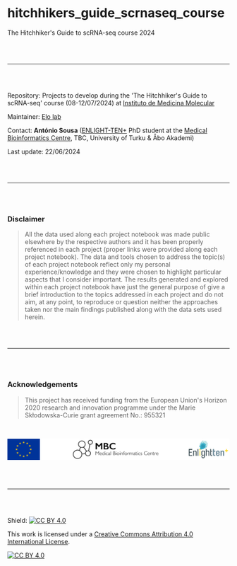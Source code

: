 # hitchhikers_guide_scrnaseq_course

The Hitchhiker's Guide to  scRNA-seq course 2024

<br>

<br>

---

<br>

<br>

Repository: Projects to develop during the 'The Hitchhiker's Guide to scRNA-seq' course (08-12/07/2024) at [Instituto de Medicina Molecular](https://imm.medicina.ulisboa.pt/)

Maintainer: [Elo lab](https://elolab.utu.fi) 

Contact: **António Sousa** ([ENLIGHT-TEN+](http://www.enlight-ten.eu) PhD student at the [Medical Bioinformatics Centre](https://elolab.utu.fi), TBC, University of Turku & Åbo Akademi) 

Last update: 22/06/2024

<br>

<br>

---

<br>

<br>

### Disclaimer

>All the data used along each project notebook was made public elsewhere by the respective authors and it has been properly referenced in each project (proper links were provided along each project notebook). The data and tools chosen to address the topic(s) of each project notebook reflect only my personal experience/knowledge and they were chosen to highlight particular aspects that I consider important. The results generated and explored within each project notebook have just the general purpose of give a brief introduction to the topics addressed in each project and do not aim, at any point, to reproduce or question neither the approaches taken nor the main findings published along with the data sets used herein.

<br>

<br>

---

<br>

<br>

### Acknowledgements

>This project has received funding from the European Union's Horizon 2020 research and innovation programme under the Marie Skłodowska-Curie grant agreement No.: 955321

<br>

![](figs/logos.png)

<br>

<br>

---

<br>

<br>

Shield: [![CC BY 4.0][cc-by-shield]][cc-by]

This work is licensed under a
[Creative Commons Attribution 4.0 International License][cc-by].

[![CC BY 4.0][cc-by-image]][cc-by]

[cc-by]: http://creativecommons.org/licenses/by/4.0/
[cc-by-image]: https://i.creativecommons.org/l/by/4.0/88x31.png
[cc-by-shield]: https://img.shields.io/badge/License-CC%20BY%204.0-lightgrey.svg
